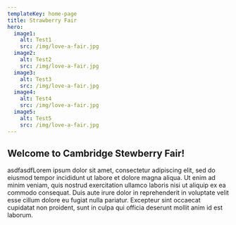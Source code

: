 ```yaml
---
templateKey: home-page
title: Strawberry Fair
hero:
  image1:
    alt: Test1
    src: /img/love-a-fair.jpg
  image2:
    alt: Test2
    src: /img/love-a-fair.jpg
  image3:
    alt: Test3
    src: /img/love-a-fair.jpg
  image4:
    alt: Test4
    src: /img/love-a-fair.jpg
  image5:
    alt: Test5
    src: /img/love-a-fair.jpg
---
```

## Welcome to Cambridge Stewberry Fair!

asdfasdfLorem ipsum dolor sit amet, consectetur adipiscing elit, sed do eiusmod tempor 
incididunt ut labore et dolore magna aliqua. Ut enim ad minim veniam, quis 
nostrud exercitation ullamco laboris nisi ut aliquip ex ea commodo consequat. 
Duis aute irure dolor in reprehenderit in voluptate velit esse cillum dolore 
eu fugiat nulla pariatur. Excepteur sint occaecat cupidatat non proident, 
sunt in culpa qui officia deserunt mollit anim id est laborum.
